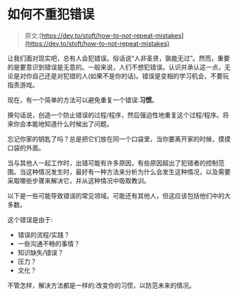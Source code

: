 # 如何不重犯错误

> 原文:[https://dev.to/stoft/how-to-not-repeat-mistakes](https://dev.to/stoft/how-to-not-repeat-mistakes)

让我们面对现实吧，总有人会犯错误。俗话说“人非圣贤，孰能无过”。然而，重要的是要意识到错误是无意的。一般来说，人们不想犯错误。认识并承认这一点，无论是对你自己还是对犯错的人(如果不是你的话)。错误是变相的学习机会，不要玩指责游戏。

现在，有一个简单的方法可以避免重复一个错误:**习惯**。

换句话说，创造一个防止错误的过程/程序，然后强迫性地重复这个过程/程序。将来你会本能地知道什么时候出了问题。

忘记你家的钥匙了吗？总是把它们放在同一个口袋里，当你要离开家的时候，摸摸口袋的外面。

当与其他人一起工作时，出错可能有许多原因，有些原因超出了犯错者的控制范围。当这种情况发生时，最好有一种方法来分析为什么会发生这种情况，以及需要采取哪些步骤来解决它，并从这种情况中吸取教训。

以下是一些可能导致错误的常见领域。可能还有其他人，但这应该包括他们中的大多数。

这个错误是由于:

*   错误的流程/实践？
*   一些沟通不畅的事情？
*   知识缺失/错误？
*   压力？
*   文化？

不管怎样，解决方法都是一样的:改变你的习惯，以防范未来的情况。